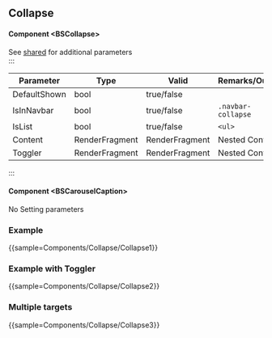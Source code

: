 ﻿## Collapse
#### Component \<BSCollapse\>
See [shared](layout/shared) for additional parameters    
:::

| Parameter    | Type           | Valid          | Remarks/Output     | 
|--------------|----------------|----------------|--------------------|
| DefaultShown | bool           | true/false     |                    | {.table-striped}
| IsInNavbar   | bool           | true/false     | `.navbar-collapse` |
| IsList       | bool           | true/false     | `<ul>`             |
| Content      | RenderFragment | RenderFragment | Nested Content     |
| Toggler      | RenderFragment | RenderFragment | Nested Content     |

:::

#### Component \<BSCarouselCaption\>
No Setting parameters

### Example

{{sample=Components/Collapse/Collapse1}}

### Example with Toggler

{{sample=Components/Collapse/Collapse2}}

### Multiple targets

{{sample=Components/Collapse/Collapse3}}

